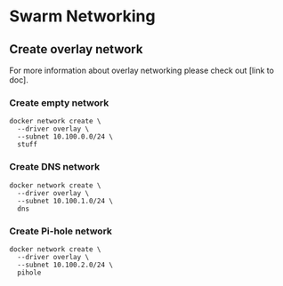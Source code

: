# Swarm Networking

## Create overlay network
For more information about overlay networking please check out [link to doc].

### Create empty network
```shell
docker network create \
  --driver overlay \
  --subnet 10.100.0.0/24 \
  stuff
```

### Create DNS network
```shell
docker network create \
  --driver overlay \
  --subnet 10.100.1.0/24 \
  dns
```

### Create Pi-hole network
```shell
docker network create \
  --driver overlay \
  --subnet 10.100.2.0/24 \
  pihole
```
